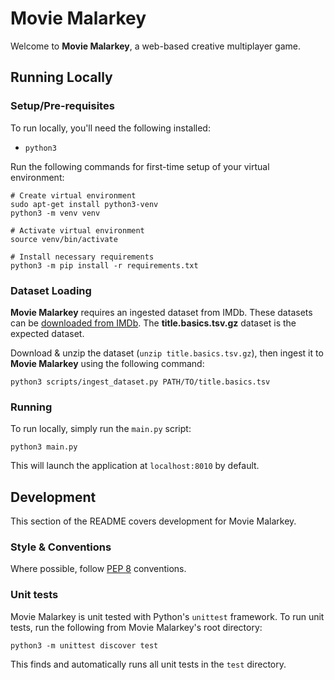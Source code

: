 # Movie Malarkey
Welcome to **Movie Malarkey**, a web-based creative multiplayer game.

## Running Locally
### Setup/Pre-requisites
To run locally, you'll need the following installed:
* `python3`

Run the following commands for first-time setup of your virtual environment:
```buildoutcfg
# Create virtual environment
sudo apt-get install python3-venv
python3 -m venv venv

# Activate virtual environment
source venv/bin/activate

# Install necessary requirements
python3 -m pip install -r requirements.txt
```

### Dataset Loading
**Movie Malarkey** requires an ingested dataset from IMDb. These datasets can be [downloaded from IMDb](https://datasets.imdbws.com/). The **title.basics.tsv.gz** dataset is the expected dataset.

Download & unzip the dataset (`unzip title.basics.tsv.gz`), then ingest it to **Movie Malarkey** using the following command:
```buildoutcfg
python3 scripts/ingest_dataset.py PATH/TO/title.basics.tsv
```

### Running
To run locally, simply run the `main.py` script:
```
python3 main.py
```

This will launch the application at `localhost:8010` by default.

## Development
This section of the README covers development for Movie Malarkey.

### Style & Conventions
Where possible, follow [PEP 8](https://www.python.org/dev/peps/pep-0008/) conventions.

### Unit tests
Movie Malarkey is unit tested with Python's `unittest` framework. To run unit tests, run the following from Movie Malarkey's root directory:
```
python3 -m unittest discover test
```
This finds and automatically runs all unit tests in the `test` directory.